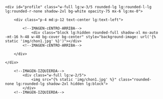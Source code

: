 <div class="max-w-4xl flex items-center h-auto lg:h-screen flex-wrap mx-auto my-32 lg:my-0">
		
	<div id="profile" class="w-full lg:w-3/5 rounded-lg lg:rounded-l-lg lg:rounded-r-none shadow-2xl bg-white opacity-75 mx-6 lg:mx-0">

		<div class="p-4 md:p-12 text-center lg:text-left">
			
			<!--IMAGEN-cENTRO-ARRIBA-->
				<div class="block lg:hidden rounded-full shadow-xl mx-auto -mt-16 h-48 w-48 bg-cover bg-center" style="background-image: url('{% static 'img/chon1.jpg' %}')"></div>
			<!--IMAGEN-cENTRO-ARRIBA-->

		</div>

	</div>

		<!--IMAGEN-IZQUIERDA-->
			<div class="w-full lg:w-2/5">
				<img src="{% static 'img/chon1.jpg' %}" class="rounded-none lg:rounded-lg shadow-2xl hidden lg:block">
			</div>
		<!--IMAGEN-IZQUIERDA-->

</div>